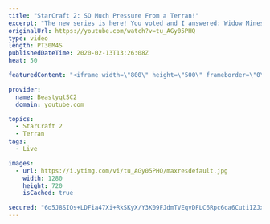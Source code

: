 ```yaml
---
title: "StarCraft 2: SO Much Pressure From a Terran!"
excerpt: "The new series is here! You voted and I answered: Widow Mines & Ravens to Grandmaster has arrived!  #WidowMineRaven #Beastyqt #StarCraft2 #SC2  Feel free to let me know if you have any suggestions for future videos. I hope you guys enjoy this one!  Check out my stream on Twitch if you enjoy my YouTube"
originalUrl: https://youtube.com/watch?v=tu_AGy05PHQ
type: video
length: PT30M4S
publishedDateTime: 2020-02-13T13:26:08Z
heat: 50

featuredContent: "<iframe width=\"800\" height=\"500\" frameborder=\"0\" src=\"https://www.youtube.com/embed/tu_AGy05PHQ\" allow=\"accelerometer; autoplay; encrypted-media; gyroscope; picture-in-picture\" allowfullscreen></iframe>"

provider:
  name: BeastyqtSC2
  domain: youtube.com

topics:
  - StarCraft 2
  - Terran
tags:
  - Live

images:
  - url: https://i.ytimg.com/vi/tu_AGy05PHQ/maxresdefault.jpg
    width: 1280
    height: 720
    isCached: true

secured: "6o5J8SIOs+LDFia47Xi+RkSKyX/Y3K09FJdmTVEqvDFLC6Rpc6ca6CutiIZJxXr81kl6IlCWBYH/vx3ZAYmkzhwsLA8XvDPCsYM/FsNLWFpIn48KwPLz2yveBjpHJyO5KD6lzebrdTFIAye0DVBn6yKDKv9qoA+kA7OXBnCwxnMtm3QZjvGnAEVDsf2Xhzc0mEGYSEbPTGm3FUnBtjWA79n9bvbCso7bUciHJg1Cse3XwrG0xZflereHYU9qhVljSQDSDZm+rfFdyYEpu6yWmSxx7Mc5WyqRcr8npUDeGwkLOAKIAXqPlwZkz+SRsLzddES0u7GsaZtcFrzQCHV/aik1yItBdumbnIzNS0W82UqB6d1E7/+ktUf94MsMx0WlI07vkuA1AkVWZISV9ua9YnNrGbPL/uzvuQcD97ngXZM=;8Ad2UXImgxIEIijLwVmLrA=="
---
```


